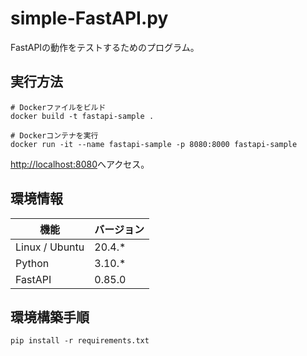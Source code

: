 # simple-FastAPI.py

FastAPIの動作をテストするためのプログラム。  

## 実行方法

```shell
# Dockerファイルをビルド
docker build -t fastapi-sample .

# Dockerコンテナを実行
docker run -it --name fastapi-sample -p 8080:8000 fastapi-sample
```

<http://localhost:8080>へアクセス。  

## 環境情報

| 機能 | バージョン |
| ---- | ---- |
| Linux / Ubuntu | 20.4.* |
| Python | 3.10.* |
| FastAPI | 0.85.0 |

## 環境構築手順

```shell
pip install -r requirements.txt
```
